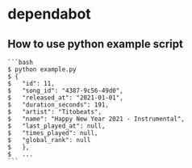 # dependabot

## How to use python example script

    ```bash
    $ python example.py
    $ {
    $   "id": 11,
    $   "song_id": "4387-9c56-49d0",
    $   "released_at": "2021-01-01",
    $   "duration_seconds": 191,
    $   "artist": "Titobeats",
    $   "name": "Happy New Year 2021 - Instrumental",
    $   "last_played_at": null,
    $   "times_played": null,
    $   "global_rank": null
    $   },
    $   ...
    ```
